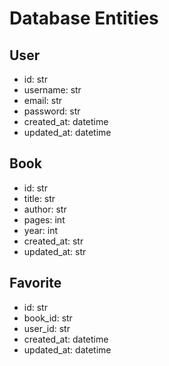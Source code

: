 # Database Entities

## User

- id: str
- username: str
- email: str
- password: str
- created_at: datetime
- updated_at: datetime

## Book

- id: str
- title: str
- author: str
- pages: int
- year: int
- created_at: str
- updated_at: str

## Favorite

- id: str
- book_id: str
- user_id: str
- created_at: datetime
- updated_at: datetime

